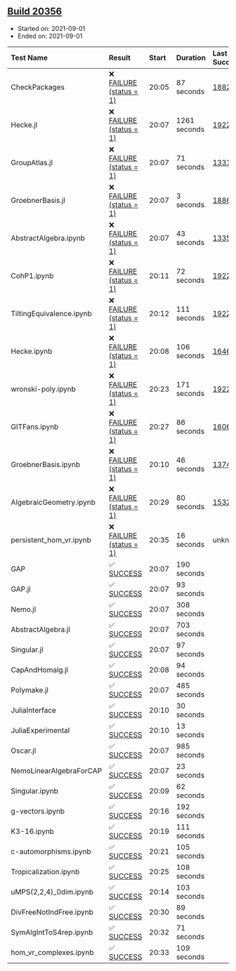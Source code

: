 ## [Build 20356](https://oscarci.mathematik.uni-kl.de/job/oscar/20356/)

* Started on: 2021-09-01
* Ended on: 2021-09-01

| Test Name    | Result | Start | Duration | Last Success | First Failure |
|:-------------|:-------|:------|:---------|:-------------|:--------------|
| CheckPackages | ❌ [FAILURE (status = 1)](https://oscarci.mathematik.uni-kl.de/job/oscar/20356/artifact/logs/build-20356/CheckPackages.log) | 20:05 | 87 seconds | [18822](https://oscarci.mathematik.uni-kl.de/job/oscar/18822/) | [18823](https://oscarci.mathematik.uni-kl.de/job/oscar/18823/) |
| Hecke.jl | ❌ [FAILURE (status = 1)](https://oscarci.mathematik.uni-kl.de/job/oscar/20356/artifact/logs/build-20356/Hecke.jl.log) | 20:07 | 1261 seconds | [19222](https://oscarci.mathematik.uni-kl.de/job/oscar/19222/) | [20152](https://oscarci.mathematik.uni-kl.de/job/oscar/20152/) |
| GroupAtlas.jl | ❌ [FAILURE (status = 1)](https://oscarci.mathematik.uni-kl.de/job/oscar/20356/artifact/logs/build-20356/GroupAtlas.jl.log) | 20:07 | 71 seconds | [13311](https://oscarci.mathematik.uni-kl.de/job/oscar/13311/) | [13312](https://oscarci.mathematik.uni-kl.de/job/oscar/13312/) |
| GroebnerBasis.jl | ❌ [FAILURE (status = 1)](https://oscarci.mathematik.uni-kl.de/job/oscar/20356/artifact/logs/build-20356/GroebnerBasis.jl.log) | 20:07 | 3 seconds | [18864](https://oscarci.mathematik.uni-kl.de/job/oscar/18864/) | [18865](https://oscarci.mathematik.uni-kl.de/job/oscar/18865/) |
| AbstractAlgebra.ipynb | ❌ [FAILURE (status = 1)](https://oscarci.mathematik.uni-kl.de/job/oscar/20356/artifact/logs/build-20356/AbstractAlgebra.ipynb.log) | 20:07 | 43 seconds | [13355](https://oscarci.mathematik.uni-kl.de/job/oscar/13355/) | [13356](https://oscarci.mathematik.uni-kl.de/job/oscar/13356/) |
| CohP1.ipynb | ❌ [FAILURE (status = 1)](https://oscarci.mathematik.uni-kl.de/job/oscar/20356/artifact/logs/build-20356/CohP1.ipynb.log) | 20:11 | 72 seconds | [19222](https://oscarci.mathematik.uni-kl.de/job/oscar/19222/) | [20152](https://oscarci.mathematik.uni-kl.de/job/oscar/20152/) |
| TiltingEquivalence.ipynb | ❌ [FAILURE (status = 1)](https://oscarci.mathematik.uni-kl.de/job/oscar/20356/artifact/logs/build-20356/TiltingEquivalence.ipynb.log) | 20:12 | 111 seconds | [19222](https://oscarci.mathematik.uni-kl.de/job/oscar/19222/) | [20152](https://oscarci.mathematik.uni-kl.de/job/oscar/20152/) |
| Hecke.ipynb | ❌ [FAILURE (status = 1)](https://oscarci.mathematik.uni-kl.de/job/oscar/20356/artifact/logs/build-20356/Hecke.ipynb.log) | 20:08 | 106 seconds | [16463](https://oscarci.mathematik.uni-kl.de/job/oscar/16463/) | [16464](https://oscarci.mathematik.uni-kl.de/job/oscar/16464/) |
| wronski-poly.ipynb | ❌ [FAILURE (status = 1)](https://oscarci.mathematik.uni-kl.de/job/oscar/20356/artifact/logs/build-20356/wronski-poly.ipynb.log) | 20:23 | 171 seconds | [19222](https://oscarci.mathematik.uni-kl.de/job/oscar/19222/) | [20152](https://oscarci.mathematik.uni-kl.de/job/oscar/20152/) |
| GITFans.ipynb | ❌ [FAILURE (status = 1)](https://oscarci.mathematik.uni-kl.de/job/oscar/20356/artifact/logs/build-20356/GITFans.ipynb.log) | 20:27 | 86 seconds | [16068](https://oscarci.mathematik.uni-kl.de/job/oscar/16068/) | [16069](https://oscarci.mathematik.uni-kl.de/job/oscar/16069/) |
| GroebnerBasis.ipynb | ❌ [FAILURE (status = 1)](https://oscarci.mathematik.uni-kl.de/job/oscar/20356/artifact/logs/build-20356/GroebnerBasis.ipynb.log) | 20:10 | 46 seconds | [13748](https://oscarci.mathematik.uni-kl.de/job/oscar/13748/) | [13749](https://oscarci.mathematik.uni-kl.de/job/oscar/13749/) |
| AlgebraicGeometry.ipynb | ❌ [FAILURE (status = 1)](https://oscarci.mathematik.uni-kl.de/job/oscar/20356/artifact/logs/build-20356/AlgebraicGeometry.ipynb.log) | 20:29 | 80 seconds | [15322](https://oscarci.mathematik.uni-kl.de/job/oscar/15322/) | [15323](https://oscarci.mathematik.uni-kl.de/job/oscar/15323/) |
| persistent_hom_vr.ipynb | ❌ [FAILURE (status = 1)](https://oscarci.mathematik.uni-kl.de/job/oscar/20356/artifact/logs/build-20356/persistent_hom_vr.ipynb.log) | 20:35 | 16 seconds | unknown | unknown |
| GAP | ✅ [SUCCESS](https://oscarci.mathematik.uni-kl.de/job/oscar/20356/artifact/logs/build-20356/GAP.log) | 20:07 | 190 seconds |  |  |
| GAP.jl | ✅ [SUCCESS](https://oscarci.mathematik.uni-kl.de/job/oscar/20356/artifact/logs/build-20356/GAP.jl.log) | 20:07 | 93 seconds |  |  |
| Nemo.jl | ✅ [SUCCESS](https://oscarci.mathematik.uni-kl.de/job/oscar/20356/artifact/logs/build-20356/Nemo.jl.log) | 20:07 | 308 seconds |  |  |
| AbstractAlgebra.jl | ✅ [SUCCESS](https://oscarci.mathematik.uni-kl.de/job/oscar/20356/artifact/logs/build-20356/AbstractAlgebra.jl.log) | 20:07 | 703 seconds |  |  |
| Singular.jl | ✅ [SUCCESS](https://oscarci.mathematik.uni-kl.de/job/oscar/20356/artifact/logs/build-20356/Singular.jl.log) | 20:07 | 97 seconds |  |  |
| CapAndHomalg.jl | ✅ [SUCCESS](https://oscarci.mathematik.uni-kl.de/job/oscar/20356/artifact/logs/build-20356/CapAndHomalg.jl.log) | 20:08 | 94 seconds |  |  |
| Polymake.jl | ✅ [SUCCESS](https://oscarci.mathematik.uni-kl.de/job/oscar/20356/artifact/logs/build-20356/Polymake.jl.log) | 20:07 | 485 seconds |  |  |
| JuliaInterface | ✅ [SUCCESS](https://oscarci.mathematik.uni-kl.de/job/oscar/20356/artifact/logs/build-20356/JuliaInterface.log) | 20:10 | 30 seconds |  |  |
| JuliaExperimental | ✅ [SUCCESS](https://oscarci.mathematik.uni-kl.de/job/oscar/20356/artifact/logs/build-20356/JuliaExperimental.log) | 20:10 | 13 seconds |  |  |
| Oscar.jl | ✅ [SUCCESS](https://oscarci.mathematik.uni-kl.de/job/oscar/20356/artifact/logs/build-20356/Oscar.jl.log) | 20:07 | 985 seconds |  |  |
| NemoLinearAlgebraForCAP | ✅ [SUCCESS](https://oscarci.mathematik.uni-kl.de/job/oscar/20356/artifact/logs/build-20356/NemoLinearAlgebraForCAP.log) | 20:07 | 23 seconds |  |  |
| Singular.ipynb | ✅ [SUCCESS](https://oscarci.mathematik.uni-kl.de/job/oscar/20356/artifact/logs/build-20356/Singular.ipynb.log) | 20:09 | 62 seconds |  |  |
| g-vectors.ipynb | ✅ [SUCCESS](https://oscarci.mathematik.uni-kl.de/job/oscar/20356/artifact/logs/build-20356/g-vectors.ipynb.log) | 20:16 | 192 seconds |  |  |
| K3-16.ipynb | ✅ [SUCCESS](https://oscarci.mathematik.uni-kl.de/job/oscar/20356/artifact/logs/build-20356/K3-16.ipynb.log) | 20:19 | 111 seconds |  |  |
| c-automorphisms.ipynb | ✅ [SUCCESS](https://oscarci.mathematik.uni-kl.de/job/oscar/20356/artifact/logs/build-20356/c-automorphisms.ipynb.log) | 20:21 | 105 seconds |  |  |
| Tropicalization.ipynb | ✅ [SUCCESS](https://oscarci.mathematik.uni-kl.de/job/oscar/20356/artifact/logs/build-20356/Tropicalization.ipynb.log) | 20:25 | 108 seconds |  |  |
| uMPS(2,2,4)_0dim.ipynb | ✅ [SUCCESS](https://oscarci.mathematik.uni-kl.de/job/oscar/20356/artifact/logs/build-20356/uMPS-2-2-4-_0dim.ipynb.log) | 20:14 | 103 seconds |  |  |
| DivFreeNotIndFree.ipynb | ✅ [SUCCESS](https://oscarci.mathematik.uni-kl.de/job/oscar/20356/artifact/logs/build-20356/DivFreeNotIndFree.ipynb.log) | 20:30 | 89 seconds |  |  |
| SymAlgIntToS4rep.ipynb | ✅ [SUCCESS](https://oscarci.mathematik.uni-kl.de/job/oscar/20356/artifact/logs/build-20356/SymAlgIntToS4rep.ipynb.log) | 20:32 | 71 seconds |  |  |
| hom_vr_complexes.ipynb | ✅ [SUCCESS](https://oscarci.mathematik.uni-kl.de/job/oscar/20356/artifact/logs/build-20356/hom_vr_complexes.ipynb.log) | 20:33 | 109 seconds |  |  |
